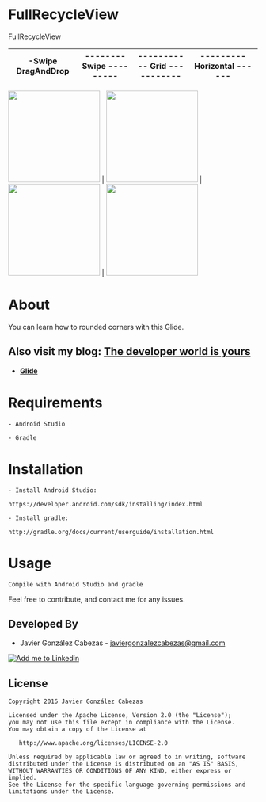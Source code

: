 # FullRecycleView
FullRecycleView


-Swipe DragAndDrop  |    -------- Swipe ---------       |    ----------- Grid -----------       |   --------- Horizontal  ------  |
|:-:|:-:|:-:|:-:|
<img src="https://github.com/CabezasGonzalezJavier/FullRecycleView/blob/master/DragAndDrop.gif"  width="185px" />
|
<img src="https://github.com/CabezasGonzalezJavier/FullRecycleView/blob/master/Swipe.gif"  width="185px" />
|
<img src="https://github.com/CabezasGonzalezJavier/FullRecycleView/blob/master/Grid.gif"  width="185px" />
|
<img src="https://github.com/CabezasGonzalezJavier/FullRecycleView/blob/master/Horizontal.gif"  width="185px" />


# About
  You can learn how to rounded corners with this Glide.
  
  Also visit my blog: **[The developer world is yours](http://thedeveloperworldisyours.com)**
---------

 * **[Glide](https://github.com/bumptech/glide)**
 
 

# Requirements

    - Android Studio

    - Gradle


# Installation

    - Install Android Studio:

    https://developer.android.com/sdk/installing/index.html

    - Install gradle:

    http://gradle.org/docs/current/userguide/installation.html

# Usage
    Compile with Android Studio and gradle


Feel free to contribute, and contact me for any issues.

Developed By
------------
* Javier González Cabezas - <javiergonzalezcabezas@gmail.com>

<a href="https://es.linkedin.com/in/javier-gonz%C3%A1lez-cabezas-8b4b2231">
  <img alt="Add me to Linkedin" src="https://github.com/JorgeCastilloPrz/EasyMVP/blob/master/art/linkedin.png" />
</a>

License
-------

    Copyright 2016 Javier González Cabezas

    Licensed under the Apache License, Version 2.0 (the "License");
    you may not use this file except in compliance with the License.
    You may obtain a copy of the License at

       http://www.apache.org/licenses/LICENSE-2.0

    Unless required by applicable law or agreed to in writing, software
    distributed under the License is distributed on an "AS IS" BASIS,
    WITHOUT WARRANTIES OR CONDITIONS OF ANY KIND, either express or implied.
    See the License for the specific language governing permissions and
    limitations under the License.
